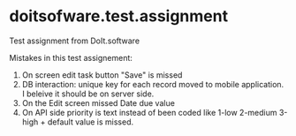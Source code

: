# doitsofware.test.assignment
Test assignment from DoIt.software


Mistakes in this test assignement:
1) On screen edit task button "Save" is missed
2) DB interaction: unique key for each record moved to mobile application. I beleive it should be on server side.
3) On the Edit screen missed Date due value
4) On API side priority is text instead of been coded like 1-low 2-medium 3-high + default value is missed.
